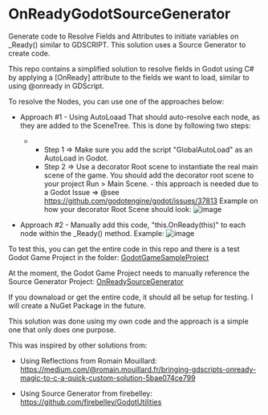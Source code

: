 # OnReadyGodotSourceGenerator
 Generate code to Resolve Fields and Attributes to initiate variables on _Ready() similar to GDSCRIPT. This solution uses a Source Generator to create code.


This repo contains a simplified solution to resolve fields in Godot using C# by applying a [OnReady] attribute to the fields we want to load, similar to using @onready in GDScript. 

To resolve the Nodes, you can use one of the approaches below:

* Approach #1 - Using AutoLoaad  That should auto-resolve each node, as they are added to the SceneTree. This is done by following two steps:
    * - Step 1 => Make sure you add the script "GlobalAutoLoad" as an AutoLoad in Godot.
      - Step 2 => Use a decorator Root scene to instantiate the real main scene of the game. You should add the decorator root scene to your project Run > Main Scene.
            - this approach is needed due to a Godot Issue => @see  https://github.com/godotengine/godot/issues/37813
        Example on how your decorator Root Scene should look:
        ![image](https://github.com/user-attachments/assets/3e99e206-9820-42d9-92fc-0a80023a3453)


* Approach #2 - Manually add this code, "this.OnReady(this)" to each node within the _Ready() method.
         Example:
         ![image](https://github.com/user-attachments/assets/02c96839-d3d8-4a8c-9676-e0ec06ca247f)


To test this, you can get the entire code in this repo and there is a test Godot Game Project in the folder: [GodotGameSampleProject](https://github.com/DanTrz/OnReadyGodotSourceGenerator/tree/main/samplegodotproject_onreadysourcegenerator)

At the moment, the Godot Game Project needs to manually reference the Source Generator Project: [OnReadySourceGenerator](https://github.com/DanTrz/OnReadyGodotSourceGenerator/tree/main/OnReadySourceGenerator)

If you downaload or get the entire code, it should all be setup for testing. I will create a NuGet Package in the future.

This solution was done using my own code and the approach is a simple one that only does one purpose.

This was inspired by other solutions from:

* Using Reflections from Romain Mouillard: https://medium.com/@romain.mouillard.fr/bringing-gdscripts-onready-magic-to-c-a-quick-custom-solution-5bae074ce799

* Using Source Generator from firebelley: https://github.com/firebelley/GodotUtilities
